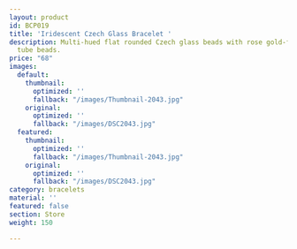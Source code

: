 ```yaml
---
layout: product
id: BCP019
title: 'Iridescent Czech Glass Bracelet '
description: Multi-hued flat rounded Czech glass beads with rose gold-filled curved
  tube beads.
price: "68"
images:
  default:
    thumbnail:
      optimized: ''
      fallback: "/images/Thumbnail-2043.jpg"
    original:
      optimized: ''
      fallback: "/images/DSC2043.jpg"
  featured:
    thumbnail:
      optimized: ''
      fallback: "/images/Thumbnail-2043.jpg"
    original:
      optimized: ''
      fallback: "/images/DSC2043.jpg"
category: bracelets
material: ''
featured: false
section: Store
weight: 150

---
```

